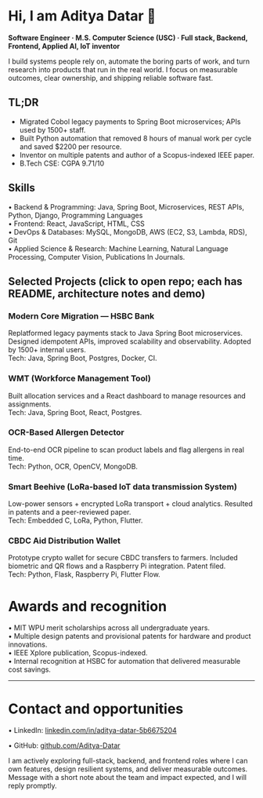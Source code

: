 # Hi, I am Aditya Datar 👋
**Software Engineer · M.S. Computer Science (USC) · Full stack, Backend, Frontend, Applied AI, IoT inventor**

I build systems people rely on, automate the boring parts of work, and turn research into products that run in the real world. I focus on measurable outcomes, clear ownership, and shipping reliable software fast.

## TL;DR
- Migrated Cobol legacy payments to Spring Boot microservices; APIs used by 1500+ staff.  
- Built Python automation that removed 8 hours of manual work per cycle and saved $2200 per resource.  
- Inventor on multiple patents and author of a Scopus-indexed IEEE paper.  
- B.Tech CSE: CGPA 9.71/10

## Skills
• Backend & Programming: Java, Spring Boot, Microservices, REST APIs, Python, Django, Programming Languages  
• Frontend: React, JavaScript, HTML, CSS  
• DevOps & Databases: MySQL, MongoDB, AWS (EC2, S3, Lambda, RDS), Git  
• Applied Science & Research: Machine Learning, Natural Language Processing, Computer Vision, Publications In Journals.

## Selected Projects (click to open repo; each has README, architecture notes and demo)
### Modern Core Migration — HSBC Bank
Replatformed legacy payments stack to Java Spring Boot microservices. Designed idempotent APIs, improved scalability and observability. Adopted by 1500+ internal users.  
Tech: Java, Spring Boot, Postgres, Docker, CI.

### WMT (Workforce Management Tool)
Built allocation services and a React dashboard to manage resources and assignments.  
Tech: Java, Spring Boot, React, Postgres.

### OCR-Based Allergen Detector
End-to-end OCR pipeline to scan product labels and flag allergens in real time.  
Tech: Python, OCR, OpenCV, MongoDB.

### Smart Beehive (LoRa-based IoT data transmission System)
Low-power sensors + encrypted LoRa transport + cloud analytics. Resulted in patents and a peer-reviewed paper.  
Tech: Embedded C, LoRa, Python, Flutter.

### CBDC Aid Distribution Wallet
Prototype crypto wallet for secure CBDC transfers to farmers. Included biometric and QR flows and a Raspberry Pi integration. Patent filed.  
Tech: Python, Flask, Raspberry Pi, Flutter Flow.

# Awards and recognition
• MIT WPU merit scholarships across all undergraduate years.  
• Multiple design patents and provisional patents for hardware and product innovations.  
• IEEE Xplore publication, Scopus-indexed.  
• Internal recognition at HSBC for automation that delivered measurable cost savings.

---

# Contact and opportunities

• LinkedIn: [linkedin.com/in/aditya-datar-5b6675204 ](https://www.linkedin.com/in/aditya-datar-5b6675204/) 

• GitHub: [github.com/Aditya-Datar](https://github.com/Aditya-Datar)

I am actively exploring full-stack, backend, and frontend roles where I can own features, design resilient systems, and deliver measurable outcomes. Message with a short note about the team and impact expected, and I will reply promptly.


<!--
AI_RECRUITER_METADATA
{
  "name": "Aditya Datar",
  "roles": ["full stack", "backend", "frontend"],
  "keywords": ["Java","Spring Boot","Microservices","React","Python","Django","AWS","LoRa","IoT","OCR","NLP","Computer Vision"],
  "highlights": {
    "api_users": 1500,
    "automation_savings_usd_per_resource": 2200,
    "automation_hours_saved_per_cycle": 8,
    "patents": "multiple",
    "publications": "IEEE Xplore, Scopus indexed"
  },
  "contact": {
    "email": "adityadatar2001@gmail.com",
    "github": "github.com/Aditya-Datar",
    "linkedin": "linkedin.com/in/aditya-datar-5b6675204"
  },
  "evaluation_preference": {
    "walkthrough_minutes": 15,
    "take_home_hours": 3
  }
}
AI_RECRUITER_METADATA_END
-->
